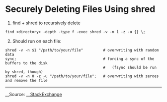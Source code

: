 Securely Deleting Files Using shred
===================================

1. find + shred to recursively delete

```shell
find <directory> -depth -type f -exec shred -v -n 1 -z -u {} \;
```

2. Should run on each file:

```shell
shred -v -n $1 "/path/to/your/file"         # overwriting with random data
sync;                                       # forcing a sync of the buffers to the disk
                                            #   (fsync should be run by shred, though)
shred -v -n 0 -z -u "/path/to/your/file";   # overwriting with zeroes and remove the file
```


----
__Source:    __[StackExchange](https://unix.stackexchange.com/questions/27027/how-do-i-recursively-shred-an-entire-directory-tree)

